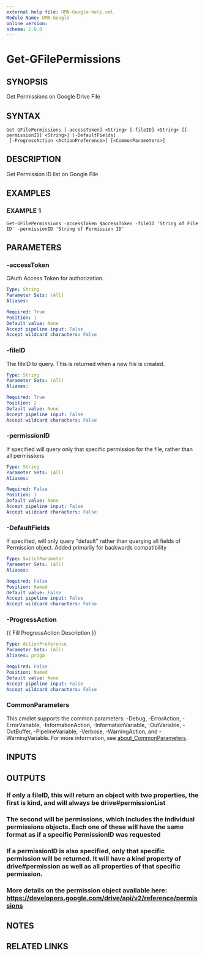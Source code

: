 ```yaml
---
external help file: UMN-Google-help.xml
Module Name: UMN-Google
online version:
schema: 2.0.0
---
```


# Get-GFilePermissions

## SYNOPSIS
Get Permissions on Google Drive File

## SYNTAX

```
Get-GFilePermissions [-accessToken] <String> [-fileID] <String> [[-permissionID] <String>] [-DefaultFields]
 [-ProgressAction <ActionPreference>] [<CommonParameters>]
```

## DESCRIPTION
Get Permission ID list on Google File

## EXAMPLES

### EXAMPLE 1
```
Get-GFilePermissions -accessToken $accessToken -fileID 'String of File ID' -permissionID 'String of Permission ID'
```

## PARAMETERS

### -accessToken
OAuth Access Token for authorization.

```yaml
Type: String
Parameter Sets: (All)
Aliases:

Required: True
Position: 1
Default value: None
Accept pipeline input: False
Accept wildcard characters: False
```

### -fileID
The fileID to query. 
This is returned when a new file is created.

```yaml
Type: String
Parameter Sets: (All)
Aliases:

Required: True
Position: 2
Default value: None
Accept pipeline input: False
Accept wildcard characters: False
```

### -permissionID
If specified will query only that specific permission for the file, rather than all permissions

```yaml
Type: String
Parameter Sets: (All)
Aliases:

Required: False
Position: 3
Default value: None
Accept pipeline input: False
Accept wildcard characters: False
```

### -DefaultFields
If specified, will only query "default" rather than querying all fields of Permission object. 
Added primarily for backwards compatibility

```yaml
Type: SwitchParameter
Parameter Sets: (All)
Aliases:

Required: False
Position: Named
Default value: False
Accept pipeline input: False
Accept wildcard characters: False
```

### -ProgressAction
{{ Fill ProgressAction Description }}

```yaml
Type: ActionPreference
Parameter Sets: (All)
Aliases: proga

Required: False
Position: Named
Default value: None
Accept pipeline input: False
Accept wildcard characters: False
```

### CommonParameters
This cmdlet supports the common parameters: -Debug, -ErrorAction, -ErrorVariable, -InformationAction, -InformationVariable, -OutVariable, -OutBuffer, -PipelineVariable, -Verbose, -WarningAction, and -WarningVariable. For more information, see [about_CommonParameters](http://go.microsoft.com/fwlink/?LinkID=113216).

## INPUTS

## OUTPUTS

### If only a fileID, this will return an object with two properties, the first is kind, and will always be drive#permissionList
### The second will be permissions, which includes the individual permissions objects.  Each one of these will have the same format as if a specific PermissionID was requested
### If a permissionID is also specified, only that specific permission will be returned.  It will have a kind property of drive#permission as well as all properties of that specific permission.
### More details on the permission object available here: https://developers.google.com/drive/api/v2/reference/permissions
## NOTES

## RELATED LINKS
